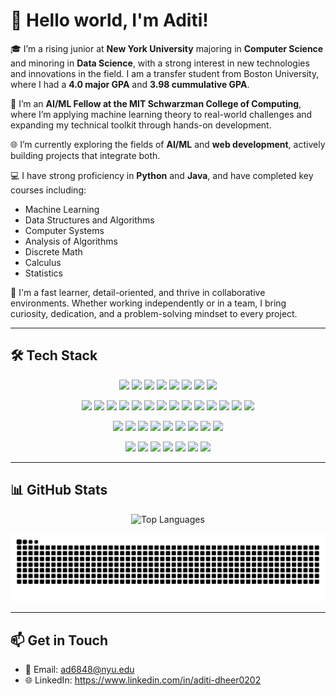 # 👋 Hello world, I'm Aditi!

🎓 I’m a rising junior at **New York University** majoring in **Computer Science** and minoring in **Data Science**, with a strong interest in new technologies and innovations in the field. I am a transfer student from Boston University, where I had a **4.0 major GPA** and **3.98 cummulative GPA**.

🤖 I’m an **AI/ML Fellow at the MIT Schwarzman College of Computing**, where I’m applying machine learning theory to real-world challenges and expanding my technical toolkit through hands-on development.

🌐 I’m currently exploring the fields of **AI/ML** and **web development**, actively building projects that integrate both.

💻 I have strong proficiency in **Python** and **Java**, and have completed key courses including:
- Machine Learning
- Data Structures and Algorithms  
- Computer Systems  
- Analysis of Algorithms  
- Discrete Math  
- Calculus  
- Statistics

🚀 I'm a fast learner, detail-oriented, and thrive in collaborative environments. Whether working independently or in a team, I bring curiosity, dedication, and a problem-solving mindset to every project.

---

## 🛠️ Tech Stack

<p align="center">
  <!-- Languages -->
  <img src="https://img.shields.io/badge/Python-3776AB?style=for-the-badge&logo=python&logoColor=white" />
  <img src="https://img.shields.io/badge/Java-ED8B00?style=for-the-badge&logo=java&logoColor=white" />
  <img src="https://img.shields.io/badge/JavaScript-F7DF1E?style=for-the-badge&logo=javascript&logoColor=black" />
  <img src="https://img.shields.io/badge/TypeScript-3178C6?style=for-the-badge&logo=typescript&logoColor=white" />
  <img src="https://img.shields.io/badge/C-00599C?style=for-the-badge&logo=c&logoColor=white" />
  <img src="https://img.shields.io/badge/Solidity-363636?style=for-the-badge&logo=solidity&logoColor=white" />
  <img src="https://img.shields.io/badge/HTML5-E34F26?style=for-the-badge&logo=html5&logoColor=white" />
  <img src="https://img.shields.io/badge/CSS3-1572B6?style=for-the-badge&logo=css3&logoColor=white" />
</p>

<p align="center">
  <!-- AI/ML & Data Science -->
  <img src="https://img.shields.io/badge/TensorFlow-FF6F00?style=for-the-badge&logo=tensorflow&logoColor=white" />
  <img src="https://img.shields.io/badge/Keras-D00000?style=for-the-badge&logo=keras&logoColor=white" />
  <img src="https://img.shields.io/badge/HuggingFace-FFD21F?style=for-the-badge&logo=huggingface&logoColor=black" />
  <img src="https://img.shields.io/badge/LangChain-000000?style=for-the-badge&logo=langchain&logoColor=white" />
  <img src="https://img.shields.io/badge/FAISS-0055A4?style=for-the-badge&logo=meta&logoColor=white" />
  <img src="https://img.shields.io/badge/OpenCV-5C3EE8?style=for-the-badge&logo=opencv&logoColor=white"/>
  <img src="https://img.shields.io/badge/Scikit--Learn-F7931E?style=for-the-badge&logo=scikitlearn&logoColor=white"/>
  <img src="https://img.shields.io/badge/NLP-Text%20Processing-green?style=for-the-badge"/>
  <img src="https://img.shields.io/badge/Word2Vec-339933?style=for-the-badge"/>
  <img src="https://img.shields.io/badge/n8n-2B2B2B?style=for-the-badge&logo=n8n&logoColor=white" />
  <img src="https://img.shields.io/badge/NumPy-013243?style=for-the-badge&logo=numpy&logoColor=white"/>
  <img src="https://img.shields.io/badge/Pandas-150458?style=for-the-badge&logo=pandas&logoColor=white"/>
  <img src="https://img.shields.io/badge/Matplotlib-007ACC?style=for-the-badge&logo=matplotlib&logoColor=white"/>
  <img src="https://img.shields.io/badge/Plotly-3F4F75?style=for-the-badge&logo=plotly&logoColor=white"/>
</p>

<p align="center">
  <!-- Web & Backend -->
  <img src="https://img.shields.io/badge/React-20232A?style=for-the-badge&logo=react&logoColor=61DAFB" />
  <img src="https://img.shields.io/badge/Bootstrap-7952B3?style=for-the-badge&logo=bootstrap&logoColor=white" />
  <img src="https://img.shields.io/badge/Streamlit-FF4B4B?style=for-the-badge&logo=streamlit&logoColor=white"/>
  <img src="https://img.shields.io/badge/MongoDB-4EA94B?style=for-the-badge&logo=mongodb&logoColor=white" />
  <img src="https://img.shields.io/badge/Redis-DC382D?style=for-the-badge&logo=redis&logoColor=white" />
  <img src="https://img.shields.io/badge/RESTful_APIs-02569B?style=for-the-badge&logo=api&logoColor=white" />
  <img src="https://img.shields.io/badge/Spring_Boot-6DB33F?style=for-the-badge&logo=spring-boot&logoColor=white" />
  <img src="https://img.shields.io/badge/Docker-2496ED?style=for-the-badge&logo=docker&logoColor=white"/>
  <img src="https://img.shields.io/badge/Vercel-000000?style=for-the-badge&logo=vercel&logoColor=white" />
</p>

<p align="center">
  <!-- Tools -->
  <img src="https://img.shields.io/badge/Unix-000000?style=for-the-badge&logo=linux&logoColor=white"/>
  <img src="https://img.shields.io/badge/Git-F05032?style=for-the-badge&logo=git&logoColor=white" />
  <img src="https://img.shields.io/badge/GitHub-181717?style=for-the-badge&logo=github&logoColor=white" />
  <img src="https://img.shields.io/badge/Command_Line-000000?style=for-the-badge&logo=gnu-bash&logoColor=white" />
  <img src="https://img.shields.io/badge/Jupyter_Notebook-F37626?style=for-the-badge&logo=jupyter&logoColor=white" />
  <img src="https://img.shields.io/badge/Google_Colab-F9AB00?style=for-the-badge&logo=googlecolab&logoColor=white" />
  <img src="https://img.shields.io/badge/BeautifulSoup-4B8BBE?style=for-the-badge&logo=python&logoColor=white"/>
</p>

---

## 📊 GitHub Stats

<p align="center">
  <img src="https://github-readme-stats.vercel.app/api/top-langs/?username=aditi-dheer&layout=compact&theme=tokyonight" alt="Top Languages" />
</p>

![snake gif](https://github.com/aditi-dheer/aditi-dheer/blob/output/github-contribution-grid-snake.svg)


---

## 📫 Get in Touch

- 📧 Email: ad6848@nyu.edu
- 🌐 LinkedIn: https://www.linkedin.com/in/aditi-dheer0202


